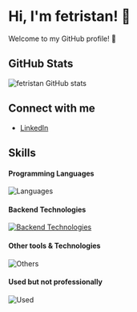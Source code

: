 # Hi, I'm fetristan! 👋

Welcome to my GitHub profile! 🌟

## GitHub Stats
![fetristan GitHub stats](https://github-readme-stats.vercel.app/api?username=fetristan&show_icons=true&theme=cobalt)

## Connect with me
- [LinkedIn](https://www.linkedin.com/in/tristan-f-974116b8/)

## Skills

#### Programming Languages
![Languages](https://skillicons.dev/icons?i=go,lua,php,cs)

#### Backend Technologies
[![Backend Technologies](https://skillicons.dev/icons?i=gcp,docker,redis,symfony,nginx,elasticsearch,mysql&perline=3)](https://skillicons.dev)

#### Other tools & Technologies
![Others](https://skillicons.dev/icons?i=git,github,md,vscode,apple,ansible,jenkins,debian,eclipse,git,gitlab,linkedin,linux,postman,powershell,stackoverflow,windows)

#### Used but not professionally
![Used](https://skillicons.dev/icons?i=androidstudio,angular,bitbucket,cmake,css,dart,discord,dotnet,flutter,html,idea,npm,react,ts,ubuntu,visualstudio,)
